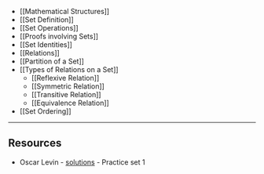 
- [[Mathematical Structures]]
- [[Set Definition]]
- [[Set Operations]]
- [[Proofs involving Sets]]
- [[Set Identities]]
- [[Relations]]
- [[Partition of a Set]]
- [[Types of Relations on a Set]]
	- [[Reflexive Relation]]
	- [[Symmetric Relation]]
	- [[Transitive Relation]]
	- [[Equivalence Relation]]
- [[Set Ordering]]

---

## Resources

- Oscar Levin - [solutions](https://discrete.openmathbooks.org/dmoi3/sec_intro-sets.html) - Practice set 1
